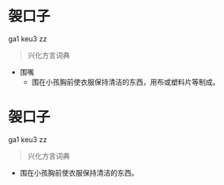 # 袈口子
ga1 keu3 zz
> 兴化方言词典
- 围嘴
  - 围在小孩胸前使衣服保持清洁的东西，用布或塑料片等制成。

# 袈口子
ga1 keu3 zz
> 兴化方言词典
- 围在小孩胸前使衣服保持清洁的东西。
